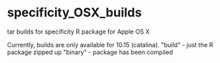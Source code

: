 # specificity_OSX_builds
tar builds for specificity R package for Apple OS X

Currently, builds are only available for 10.15 (catalina). 
"build" - just the R package zipped up
"binary" - package has been compiled
